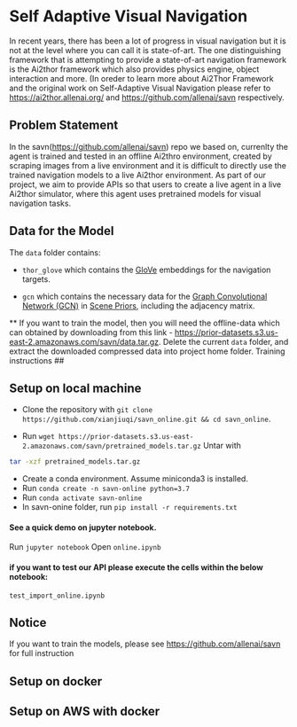 # Self Adaptive Visual Navigation

In recent years, there has been a lot of progress in visual navigation but it is not at the level where you can call it is  state-of-art. The one distinguishing framework that is attempting to provide a state-of-art navigation framework is the Ai2thor framework which also provides physics engine, object interaction and more. (In oreder to learn more about Ai2Thor Framework  and the original work on Self-Adaptive Visual Navigation please refer to https://ai2thor.allenai.org/ and https://github.com/allenai/savn respectively.

## Problem Statement
In the savn(https://github.com/allenai/savn) repo we based on, currenlty the agent is trained and tested in an offline Ai2thro environment, created by scraping images from a live environment and it is difficult to directly use the trained navigation models to a live Ai2thor environment. As part of our project, we aim to provide APIs so that users to create a live agent in a live Ai2thor simulator, where this agent uses pretrained models for visual navigation tasks. 


## Data for the Model
The `data` folder contains:

- `thor_glove` which contains the [GloVe](https://nlp.stanford.edu/projects/glove/) embeddings for the navigation targets.

- `gcn` which contains the necessary data for the [Graph Convolutional Network (GCN)](https://arxiv.org/abs/1609.02907) in [Scene Priors](https://arxiv.org/abs/1810.06543), including the adjacency matrix.

** If you want to train the model, then you will need the offline-data which can obtained by downloading from this link - https://prior-datasets.s3.us-east-2.amazonaws.com/savn/data.tar.gz. Delete the current `data` folder, and extract the downloaded compressed data into project home folder. Training instructions ##


## Setup on local machine

- Clone the repository with `git clone https://github.com/xianjiuqi/savn_online.git && cd savn_online`.

- Run `wget https://prior-datasets.s3.us-east-2.amazonaws.com/savn/pretrained_models.tar.gz`
Untar with
```bash
tar -xzf pretrained_models.tar.gz
```
- Create a conda environment. Assume miniconda3 is installed.
- Run `conda create -n savn-online python=3.7`
- Run `conda activate savn-online`
- In savn-onine folder, run `pip install -r requirements.txt`

#### See a quick demo on jupyter notebook.
Run `jupyter notebook`
Open `online.ipynb`

#### if you want to test our API please execute the cells within the below notebook:

`test_import_online.ipynb`


## Notice
If you want to train the models, please see https://github.com/allenai/savn for full instruction


## Setup on docker 



## Setup on AWS with docker 



